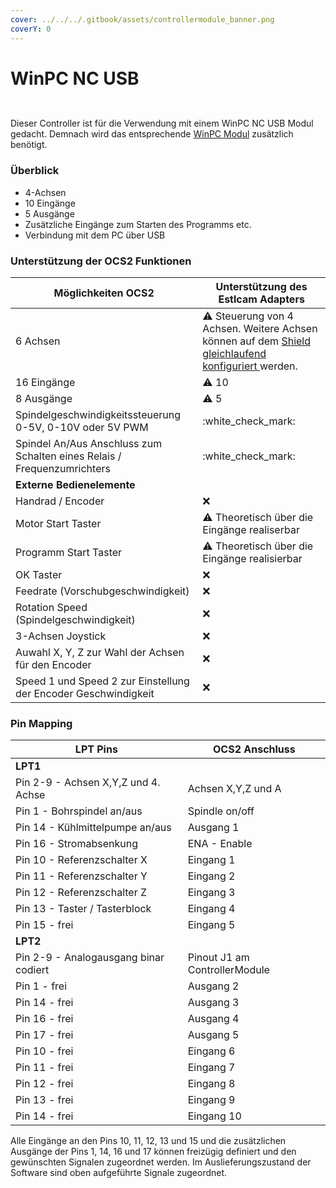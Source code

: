 ```yaml
---
cover: ../../../.gitbook/assets/controllermodule_banner.png
coverY: 0
---
```


# WinPC NC USB

<div>

<figure><img src="../../../.gitbook/assets/controller winpc-2-1200px.jpg" alt=""><figcaption></figcaption></figure>

 

<figure><img src="../../../.gitbook/assets/controller winpc-4-1200px.jpg" alt=""><figcaption></figcaption></figure>

</div>

Dieser Controller ist für die Verwendung mit einem WinPC NC USB Modul gedacht. Demnach wird das entsprechende [WinPC Modul](https://www.lewetz.de/de/sample-sites-2/winpc-nc/winusb) zusätzlich benötigt.

### Überblick

* 4-Achsen
* 10 Eingänge
* 5 Ausgänge
* Zusätzliche Eingänge zum Starten des Programms etc.
* Verbindung mit dem PC über USB

### Unterstützung der OCS2 Funktionen <a href="#unterstuetzung-des-ocs2-funktionen" id="unterstuetzung-des-ocs2-funktionen"></a>

| Möglichkeiten OCS2                                                      | Unterstützung des Estlcam Adapters                                                                                                                                  |
| ----------------------------------------------------------------------- | ------------------------------------------------------------------------------------------------------------------------------------------------------------------- |
| 6 Achsen                                                                | :warning: Steuerung von 4 Achsen. Weitere Achsen können auf dem [Shield gleichlaufend konfiguriert ](../mainboard/anschluesse-jumper.md#achsenkonfiguration)werden. |
| 16 Eingänge                                                             | :warning: 10                                                                                                                                                        |
| 8 Ausgänge                                                              | :warning: 5                                                                                                                                                         |
| Spindelgeschwindigkeitssteuerung 0-5V, 0-10V oder 5V PWM                | :white\_check\_mark:                                                                                                                                                |
| Spindel An/Aus Anschluss zum Schalten eines Relais / Frequenzumrichters | :white\_check\_mark:                                                                                                                                                |
| **Externe Bedienelemente**                                              |                                                                                                                                                                     |
| Handrad / Encoder                                                       | :x:                                                                                                                                                                 |
| Motor Start Taster                                                      | :warning: Theoretisch über die Eingänge realiserbar                                                                                                                 |
| Programm Start Taster                                                   | :warning: Theoretisch über die Eingänge realisierbar                                                                                                                |
| OK Taster                                                               | :x:                                                                                                                                                                 |
| Feedrate (Vorschubgeschwindigkeit)                                      | :x:                                                                                                                                                                 |
| Rotation Speed (Spindelgeschwindigkeit)                                 | :x:                                                                                                                                                                 |
| 3-Achsen Joystick                                                       | :x:                                                                                                                                                                 |
| Auwahl X, Y, Z zur Wahl der Achsen für den Encoder                      | :x:                                                                                                                                                                 |
| Speed 1 und Speed 2 zur Einstellung der Encoder Geschwindigkeit         | :x:                                                                                                                                                                 |

### Pin Mapping <a href="#undefined" id="undefined"></a>

| LPT Pins                              | OCS2 Anschluss                |
| ------------------------------------- | ----------------------------- |
| **LPT1**                              |                               |
| Pin 2-9 - Achsen X,Y,Z und 4. Achse   | Achsen X,Y,Z und A            |
| Pin 1 - Bohrspindel an/aus            | Spindle on/off                |
| Pin 14  - Kühlmittelpumpe an/aus      | Ausgang 1                     |
| Pin 16 - Stromabsenkung               | ENA - Enable                  |
| Pin 10 - Referenzschalter X           | Eingang 1                     |
| Pin 11 - Referenzschalter Y           | Eingang 2                     |
| Pin 12 - Referenzschalter Z           | Eingang 3                     |
| Pin 13 - Taster / Tasterblock         | Eingang 4                     |
| Pin 15 - frei                         | Eingang 5                     |
| **LPT2**                              |                               |
| Pin 2-9 - Analogausgang binar codiert | Pinout J1 am ControllerModule |
| Pin 1 - frei                          | Ausgang 2                     |
| Pin 14 - frei                         | Ausgang 3                     |
| Pin 16 - frei                         | Ausgang 4                     |
| Pin 17 - frei                         | Ausgang 5                     |
| Pin 10 - frei                         | Eingang 6                     |
| Pin 11 - frei                         | Eingang 7                     |
| Pin 12 - frei                         | Eingang 8                     |
| Pin 13 - frei                         | Eingang 9                     |
| Pin 14 - frei                         | Eingang 10                    |

Alle Eingänge an den Pins 10, 11, 12, 13 und 15 und die zusätzlichen Ausgänge der Pins  1, 14, 16 und 17 können freizügig definiert und den gewünschten Signalen zugeordnet werden. Im Auslieferungszustand der Software sind oben aufgeführte Signale zugeordnet.
